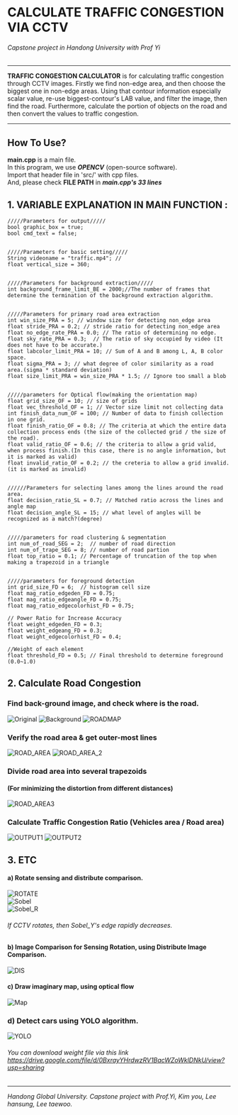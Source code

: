 # CALCULATE TRAFFIC CONGESTION VIA CCTV
###### Capstone project in Handong University with Prof Yi

- - - -  

**TRAFFIC CONGESTION CALCULATOR** is for calculating traffic congestion through CCTV images. Firstly we find non-edge area, and then choose the biggest one in non-edge areas. Using that contour information especially scalar value, re-use biggest-contour's LAB value, and filter the image, then find the road. Furthermore, calculate the portion of objects on the road and then convert the values to traffic congestion.

- - - -

## How To Use?

__main.cpp__ is a main file.  
In this program, we use ***OPENCV*** (open-source software).   
Import that header file in 'src/' with cpp files.  
And, please check ****FILE PATH****  in ___main.cpp's 33 lines___   


## 1. VARIABLE EXPLANATION IN MAIN FUNCTION :

```
/////Parameters for output/////
bool graphic_box = true;
bool cmd_text = false;


/////Parameters for basic setting/////
String videoname = "traffic.mp4"; //
float vertical_size = 360;
	
  
/////Parameters for background extraction/////
int background_frame_limit_BE = 2000;//The number of frames that determine the termination of the background extraction algorithm.


/////Parameters for primary road area extraction
int win_size_PRA = 5; // window size for detecting non_edge area
float stride_PRA = 0.2; // stride ratio for detecting non_edge area
float no_edge_rate_PRA = 0.0; // The ratio of determining no edge.
float sky_rate_PRA = 0.3;  // The ratio of sky occupied by video (It does not have to be accurate.)
float labcolor_limit_PRA = 10; // Sum of A and B among L, A, B color space.
float sigma_PRA = 3; // what degree of color similarity as a road area.(sigma * standard deviation)
float size_limit_PRA = win_size_PRA * 1.5; // Ignore too small a blob


/////parameters for Optical flow(making the orientation map)
float grid_size_OF = 10; // size of grids
float vec_threshold_OF = 1; // Vector size limit not collecting data
int finish_data_num_OF = 100; // Number of data to finish collection in one grid.
float finish_ratio_OF = 0.8; // The criteria at which the entire data collection process ends (the size of the collected grid / the size of the road).
float valid_ratio_OF = 0.6; // the criteria to allow a grid valid, when process finish.(In this case, there is no angle information, but it is marked as valid)
float invalid_ratio_OF = 0.2; // the creteria to allow a grid invalid.(it is marked as invalid)


//////Parameters for selecting lanes among the lines around the road area.
float decision_ratio_SL = 0.7; // Matched ratio across the lines and angle map
float decision_angle_SL = 15; // what level of angles will be recognized as a match?(degree)


/////parameters for road clustering & segmentation
int num_of_road_SEG = 2;  // number of road direction
int num_of_trape_SEG = 8; // number of road partion
float top_ratio = 0.1; // Percentage of truncation of the top when making a trapezoid in a triangle


/////parameters for foreground detection
int grid_size_FD = 6;  // histogram cell size
float mag_ratio_edgeden_FD = 0.75; 
float mag_ratio_edgeangle_FD = 0.75;
float mag_ratio_edgecolorhist_FD = 0.75;

// Power Ratio for Increase Accuracy
float weight_edgeden_FD = 0.3;
float weight_edgeang_FD = 0.3;
float weight_edgecolorhist_FD = 0.4;

//Weight of each element
float threshold_FD = 0.5; // Final threshold to determine foreground (0.0~1.0)

```   
## 2. Calculate Road Congestion

### Find back-ground image, and check where is the road.
![Original](ETC/Image/Original.jpg) ![Background](ETC/Image/Background.jpg) ![ROADMAP](ETC/Image/Road_Map2.png)

### Verify the road area & get outer-most lines 
![ROAD_AREA](ETC/Image/OpticalMap.png)  ![ROAD_AREA_2](ETC/Image/Outer_line.png)


### Divide road area into several trapezoids   
#### (For minimizing the distortion from different distances)   
![ROAD_AREA3](ETC/Image/Road_Map.png)   


### Calculate Traffic Congestion Ratio (Vehicles area / Road area)
![OUTPUT1](ETC/Image/Output1.png)   ![OUTPUT2](ETC/Image/Output2.png)   




## 3. ETC
#### a) Rotate sensing and distribute comparison.
![ROTATE](ETC/Image/Original_Rotating.JPG)    
![Sobel](ETC/Image/Sobel_Y.JPG)  
![Sobel_R](ETC/Image/Sobel_Rotating.JPG)  
###### If CCTV rotates, then Sobel_Y's edge rapidly decreases.   

#### b) Image Comparison for Sensing Rotation, using Distribute Image Comparison.
![DIS](ETC/Image/Dist_Histo_result.JPG)

#### c) Draw imaginary map, using optical flow
![Map](ETC/Image/Imaginary_Map.JPG)   

### d) Detect cars using YOLO algorithm.
![YOLO](ETC/Image/Detecting_Car.JPG)   
###### You can download weight file via this link https://drive.google.com/file/d/0BxrayYHrdwzRV1BacWZoWklDNkU/view?usp=sharing

- - - - 

_Handong Global University. Capstone project with Prof.Yi, Kim you, Lee hansung, Lee taewoo._
